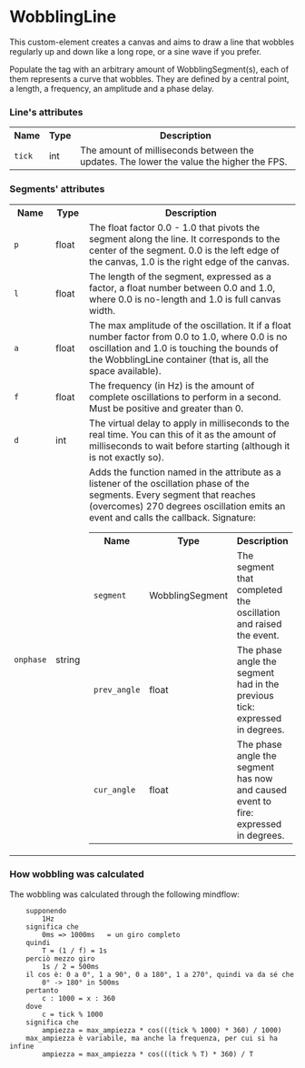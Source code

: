 # WobblingLine
This custom-element creates a canvas and aims to draw a line that wobbles regularly up and down
like a long rope, or a sine wave if you prefer.

Populate the tag with an arbitrary amount of WobblingSegment(s), each of them represents a curve
that wobbles. They are defined by a central point, a length, a frequency, an amplitude and a
phase delay.

### Line's attributes
<table>
	<tr>
		<th>Name</th>
		<th>Type</th>
		<th>Description</th>
	</tr>
	<tr>
		<td><code>tick</code></td>
		<td>int</td>
		<td>The amount of milliseconds between the updates. The lower the value the higher the FPS.</td>
	</tr>
</table>

### Segments' attributes
<table>
	<tr>
		<th>Name</th>
		<th>Type</th>
		<th>Description</th>
	</tr>
	<tr>
		<td><code>p</code></td>
		<td>float</td>
		<td>The float factor 0.0 - 1.0 that pivots the segment along the line. It corresponds to the center of the segment. 0.0 is the left edge of the canvas, 1.0 is the right edge of the canvas.</td>
	</tr>
	<tr>
		<td><code>l</code></td>
		<td>float</td>
		<td>The length of the segment, expressed as a factor, a float number between 0.0 and 1.0, where 0.0 is no-length and 1.0 is full canvas width.</td>
	</tr>
	<tr>
		<td><code>a</code></td>
		<td>float</td>
		<td>The max amplitude of the oscillation. It if a float number factor from 0.0 to 1.0, where 0.0 is no oscillation and 1.0 is touching the bounds of the WobblingLine container (that is, all the space available).</td>
	</tr>
	<tr>
		<td><code>f</code></td>
		<td>float</td>
		<td>The frequency (in Hz) is the amount of complete oscillations to perform in a second. Must be positive and greater than 0.</td>
	</tr>
	<tr>
		<td><code>d</code></td>
		<td>int</td>
		<td>The virtual delay to apply in milliseconds to the real time. You can this of it as the amount of milliseconds to wait before starting (although it is not exactly so).</td>
	</tr>
	<tr>
		<td><code>onphase</code></td>
		<td>string</td>
		<td>
			Adds the function named in the attribute as a listener of the oscillation phase of the segments. Every segment that reaches (overcomes) 270 degrees oscillation 
			emits an event and calls the callback. Signature:

<table>
	<tr>
		<th>Name</th>
		<th>Type</th>
		<th>Description</th>
	</tr>
	<tr>
		<td><code>segment</code></td>
		<td>WobblingSegment</td>
		<td>The segment that completed the oscillation and raised the event.</td>
	</tr>
	<tr>
		<td><code>prev_angle</code></td>
		<td>float</td>
		<td>The phase angle the segment had in the previous tick: expressed in degrees.</td>
	</tr>
	<tr>
		<td><code>cur_angle</code></td>
		<td>float</td>
		<td>The phase angle the segment has now and caused event to fire: expressed in degrees.</td>
	</tr>
</table>
		</td>
	</tr>
</table>

### How wobbling was calculated
The wobbling was calculated through the following mindflow:

```
	supponendo
		1Hz
	significa che
		0ms	=> 1000ms	= un giro completo
	quindi
		T = (1 / f) = 1s
	perciò mezzo giro
		1s / 2 = 500ms
	il cos è: 0 a 0°, 1 a 90°, 0 a 180°, 1 a 270°, quindi va da sé che
		0° -> 180° in 500ms
	pertanto
		c : 1000 = x : 360
	dove
		c = tick % 1000
	significa che
		ampiezza = max_ampiezza * cos(((tick % 1000) * 360) / 1000)
	max_ampiezza è variabile, ma anche la frequenza, per cui si ha infine
		ampiezza = max_ampiezza * cos(((tick % T) * 360) / T
```

